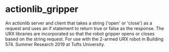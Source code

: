 # actionlib_gripper
An actionlib server and client that takes a string ('open' or 'close') as a request and uses an if statement to return true or false as the response. The URX libraries are incorporated so that the robot gripper opens or closes based on the string request. For use with the 2-armed URX robot in Building 574. Summer Research 2019 at Tufts University.  
